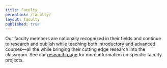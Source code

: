 ```yaml
---
title: Faculty
permalink: /faculty/
layout: faculty
published: true
---
```

Our faculty members are nationally recognized in their fields and continue to research and publish while teaching both introductory and advanced courses—all the while bringing their cutting edge research into the classroom. See our [research page](/geography-and-urban-studies/research) for more information on specific faculty projects.